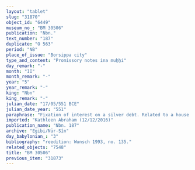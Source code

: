 ```yaml
---
layout: "tablet"
slug: "31870"
object_id: "6449"
museum_no_: "BM 30506"
publication: "Nbn."
text_number: "187"
duplicate: "O 563"
period: "NB"
place_of_issue: "Borsippa city"
type_and_content: "Promissory notes ina muẖẖi"
day_remark: "-"
month: "II"
month_remark: "-"
year: "5"
year_remark: "-"
king: "Nbn"
king_remark: "-"
julian_date: "17/05/551 BCE"
julian_date_year: "551"
paraphrase: "Fixation of interest on a silver debt. Related to a house sale.<br /> <strong>B</strong><strong><sub>1</sub></strong> and his wife (<strong><sup>f</sup>B<sub>2</sub></strong>) owe 1 mina and 38 &frac12; shekels of silver to <strong>A</strong>, on which they should pay a yearly interest of 20% on a monthly basis starting from the 1<sup>st</sup> of Simān (III) of Nabonidus 5<sup>th</sup> year onwards. The indebted silver is what remains (to be paid to<strong> A</strong> for the loan of 2 minas and 10 shekels that he lent to the couple) for the purchase of <strong>C</strong>&#39;s house. The sale is recorded in BM32871 (= Nbn 85) and the issue of <strong>A</strong>&#39;s loan to the couple recounted in <a href=\"http://nabucco.arts.kuleuven.be/ca_babtekst/index.php/editor/objects/ObjectEditor/Edit/object_id/7362\" target=\"_blank\">BM33945</a> (= Nbn356). See also MMA79.7.35 and <a href=\"http://nabucco.arts.kuleuven.be/ca_babtekst/index.php/editor/objects/ObjectEditor/Edit/object_id/7560\" target=\"_blank\">BM31675</a> (= Nbn 1104).<br /> &nbsp;<br /> <strong>A</strong> = Iddin-Marduk/Iqī&scaron;āya//Nūr-S&icirc;n; <strong>B</strong><strong><sub>1 </sub></strong>= Apla-dād-natan/Addia; <strong><sup>f</sup>B<sub>2 </sub></strong>= <sup>f</sup>Bunanītu, wife of <strong>B</strong><strong><sub>1</sub></strong>;<strong> C</strong> = Ibāya/Ṣillāya//Nagāru"
imported: "Kathleen Abraham (12/12/2016)"
publication_name: "Nbn. 187"
archive: "Egibi/Nūr-Sîn"
day_babylonian_: "3"
bibliography: "reedition: Wunsch 1993, no. 135."
related_objects: "7548"
title: "BM 30506"
previous_item: "31873"
---
```

